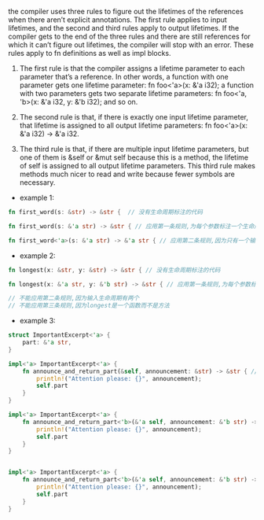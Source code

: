 the compiler uses three rules to figure out the lifetimes of the references when there aren’t explicit annotations. The first rule applies to input lifetimes, and the second and third rules apply to output lifetimes. If the compiler gets to the end of the three rules and there are still references for which it can’t figure out lifetimes, the compiler will stop with an error. These rules apply to fn definitions as well as impl blocks.

1. The first rule is that the compiler assigns a lifetime parameter to each parameter that’s a reference. In other words, a function with one parameter gets one lifetime parameter: fn foo<'a>(x: &'a i32); a function with two parameters gets two separate lifetime parameters: fn foo<'a, 'b>(x: &'a i32, y: &'b i32); and so on.

2. The second rule is that, if there is exactly one input lifetime parameter, that lifetime is assigned to all output lifetime parameters: fn foo<'a>(x: &'a i32) -> &'a i32.

3. The third rule is that, if there are multiple input lifetime parameters, but one of them is &self or &mut self because this is a method, the lifetime of self is assigned to all output lifetime parameters. This third rule makes methods much nicer to read and write because fewer symbols are necessary.

* example 1:
```rust
fn first_word(s: &str) -> &str {  // 没有生命周期标注的代码

fn first_word(s: &'a str) -> &str { // 应用第一条规则,为每个参数标注一个生命周期

fn first_word<'a>(s: &'a str) -> &'a str { // 应用第二条规则,因为只有一个输入生命周期
```

* example 2:
```rust
fn longest(x: &str, y: &str) -> &str { // 没有生命周期标注的代码

fn longest(x: &'a str, y: &'b str) -> &str { // 应用第一条规则,为每个参数标注一个生命周期 

// 不能应用第二条规则,因为输入生命周期有两个
// 不能应用第三条规则,因为longest是一个函数而不是方法
```

* example 3:
```rust
struct ImportantExcerpt<'a> {
    part: &'a str,
}

impl<'a> ImportantExcerpt<'a> {
    fn announce_and_return_part(&self, announcement: &str) -> &str { // 没有生命周期标注的代码
        println!("Attention please: {}", announcement);
        self.part
    }
}

impl<'a> ImportantExcerpt<'a> {
    fn announce_and_return_part<'b>(&'a self, announcement: &'b str) -> &str { // 应用第一条规则,为每个参数标注一个生命周期 
        println!("Attention please: {}", announcement);
        self.part
    }
}


impl<'a> ImportantExcerpt<'a> {
    fn announce_and_return_part<'b>(&'a self, announcement: &'b str) -> &'a str { // 应用第三条规则
        println!("Attention please: {}", announcement);
        self.part
    }
}
```